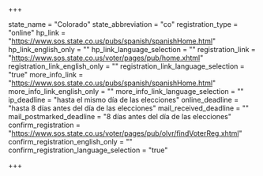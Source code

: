 +++

state_name = "Colorado"
state_abbreviation = "co"
registration_type = "online"
hp_link = "https://www.sos.state.co.us/pubs/spanish/spanishHome.html"
hp_link_english_only = ""
hp_link_language_selection = ""
registration_link = "https://www.sos.state.co.us/voter/pages/pub/home.xhtml"
registration_link_english_only = ""
registration_link_language_selection = "true"
more_info_link = "https://www.sos.state.co.us/pubs/spanish/spanishHome.html"
more_info_link_english_only = ""
more_info_link_language_selection = ""
ip_deadline = "hasta el mismo día de las elecciones"
online_deadline = "hasta 8 días antes del día de las elecciones"
mail_received_deadline = ""
mail_postmarked_deadline = "8 días antes del día de las elecciones"
confirm_registration = "https://www.sos.state.co.us/voter/pages/pub/olvr/findVoterReg.xhtml"
confirm_registration_english_only = ""
confirm_registration_language_selection = "true"

+++